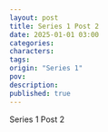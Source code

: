 ```yaml
---
layout: post
title: Series 1 Post 2
date: 2025-01-01 03:00
categories: 
characters: 
tags: 
origin: "Series 1"
pov: 
description: 
published: true
---
```


Series 1 Post 2